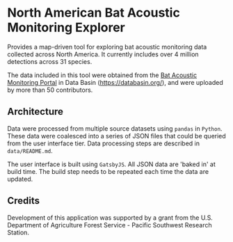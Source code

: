 # North American Bat Acoustic Monitoring Explorer

Provides a map-driven tool for exploring bat acoustic monitoring data collected across North America. It currently includes over 4 million detections across 31 species.

The data included in this tool were obtained from the [Bat Acoustic Monitoring Portal](https://batamp.databasin.org/) in Data Basin (https://databasin.org/), and were uploaded by more than 50 contributors.

## Architecture

Data were processed from multiple source datasets using `pandas` in `Python`. These data were coalesced into a series of JSON files that could be queried from the user interface tier. Data processing steps are described in `data/README.md`.

The user interface is built using `GatsbyJS`. All JSON data are 'baked in' at build time. The build step needs to be repeated each time the data are updated.

## Credits

Development of this application was supported by a grant from the U.S. Department of Agriculture Forest Service - Pacific Southwest Research Station.
